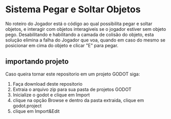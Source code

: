 # Sistema Pegar e Soltar Objetos

  No roteiro do Jogador está o código ao qual possibilita pegar e soltar objetos, e interagir com objetos interagiveis se o jogador estiver sem objeto pego.
Desabilitando e habilitando a camada de colisão do objeto, esta solução elimina a falha do Jogador que voa, quando em caso do mesmo se posicionar em cima do objeto e clicar "E" para pegar.

## importando projeto

  Caso queira tornar este repositorio em um projeto GODOT siga:

  1. Faça download deste repositorio
  2. Extraia o arquivo zip para sua pasta de projetos GODOT
  3. Inicialize o godot e clique em Import
  4. clique na opção Browse e dentro da pasta extraida, clique em godot.project
  5. clique em Import&Edit
